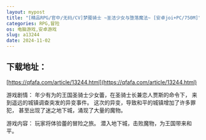 ```yaml
---
layout: mypost
title: "[精品RPG/官中/无码/CV]梦魇骑士 ~圣洁少女与堕落魔法~ [安卓joi+PC/750M]"
categories: RPG,冒险
os: 电脑游戏,安卓游戏
slug: a13244
date: 2024-11-02
---
```


## 下载地址：

[https://qfafa.com/article/13244.html](https://qfafa.com/article/13244.html)

游戏剧情：
年少有为的王国圣骑士少女蕾，在圣骑士长兼恋人贾斯的命令下，
来到遥远的城镇调查突发的异变事件。
这次的异变，导致和平的城镇增加了许多罪犯，
甚至出现了迷之地下城，涌现了大量的魔物。

游戏内容：
玩家将体验蕾的冒险之旅。
潜入地下城，击败魔物，为王国带来和平。